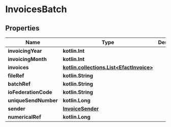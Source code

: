 
# InvoicesBatch

## Properties
Name | Type | Description | Notes
------------ | ------------- | ------------- | -------------
**invoicingYear** | **kotlin.Int** |  |
**invoicingMonth** | **kotlin.Int** |  |
**invoices** | [**kotlin.collections.List&lt;EfactInvoice&gt;**](EfactInvoice.md) |  |
**fileRef** | **kotlin.String** |  |  [optional]
**batchRef** | **kotlin.String** |  |  [optional]
**ioFederationCode** | **kotlin.String** |  |  [optional]
**uniqueSendNumber** | **kotlin.Long** |  |  [optional]
**sender** | [**InvoiceSender**](InvoiceSender.md) |  |  [optional]
**numericalRef** | **kotlin.Long** |  |  [optional]
